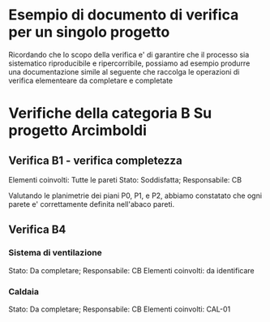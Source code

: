 # Esempio di documento di verifica per un singolo progetto

Ricordando che lo scopo della verifica e' di garantire che il processo sia sistematico riproducibile e ripercorribile,
possiamo ad esempio produrre una documentazione simile al seguente che raccolga le operazioni di verifica elementeare da completare e completate

# Verifiche della categoria B Su progetto Arcimboldi

## Verifica B1 - verifica completezza

Elementi coinvolti: Tutte le pareti
Stato: Soddisfatta; Responsabile: CB

Valutando le  planimetrie dei piani P0, P1, e P2, abbiamo constatato che ogni parete e' correttamente definita nell'abaco pareti.

## Verifica B4

### Sistema di ventilazione
Stato: Da completare; Responsabile: CB
Elementi coinvolti: da identificare

### Caldaia
Stato: Da completare; Responsabile: CB
Elementi coinvolti: CAL-01
